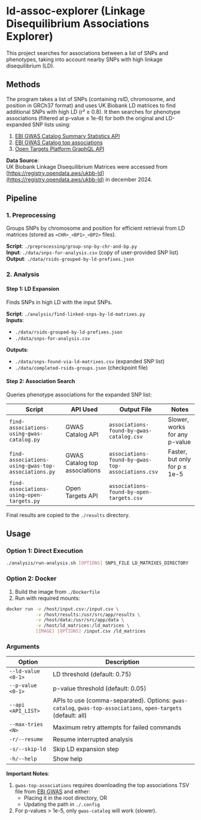 # ld-assoc-explorer (Linkage Disequilibrium Associations Explorer)
This project searches for associations between a list of SNPs and phenotypes, taking into account nearby SNPs with high linkage disequilibrium (LD).

## Methods
The program takes a list of SNPs (containing rsID, chromosome, and position in GRCh37 format) and uses UK Biobank LD matrices to find additional SNPs with high LD (r² ≥ 0.8). It then searches for phenotype associations (filtered at p-value ≤ 1e-6) for both the original and LD-expanded SNP lists using:

1. [EBI GWAS Catalog Summary Statistics API](https://www.ebi.ac.uk/gwas/summary-statistics/docs/)
2. [EBI GWAS Catalog top associations](https://www.ebi.ac.uk/gwas/docs/file-downloads)
3. [Open Targets Platform GraphQL API](https://api.platform.opentargets.org/)

**Data Source**:  
UK Biobank Linkage Disequilibrium Matrices were accessed from [https://registry.opendata.aws/ukbb-ld](https://registry.opendata.aws/ukbb-ld) in december 2024.

## Pipeline

### 1. Preprocessing
Groups SNPs by chromosome and position for efficient retrieval from LD matrices (stored as `<CHR>_<BP1>_<BP2>` files).

**Script**: `./preprocessing/group-snp-by-chr-and-bp.py`  
**Input**: `./data/snps-for-analysis.csv` (copy of user-provided SNP list)  
**Output**: `./data/rsids-grouped-by-ld-prefixes.json`

### 2. Analysis

#### Step 1: LD Expansion
Finds SNPs in high LD with the input SNPs.

**Script**: `./analysis/find-linked-snps-by-ld-matrixes.py`  
**Inputs**: 
- `./data/rsids-grouped-by-ld-prefixes.json`
- `./data/snps-for-analysis.csv`  

**Outputs**: 
- `./data/snps-found-via-ld-matrixes.csv` (expanded SNP list)
- `./data/completed-rsids-groups.json` (checkpoint file)

#### Step 2: Association Search
Queries phenotype associations for the expanded SNP list:

| Script | API Used | Output File | Notes |
|--------|----------|-------------|-------|
| `find-associations-using-gwas-catalog.py` | GWAS Catalog API | `associations-found-by-gwas-catalog.csv` | Slower, works for any p-value |
| `find-associations-using-gwas-top-associations.py` | GWAS Catalog top associations | `associations-found-by-gwas-top-associations.csv` | Faster, but only for p ≤ 1e-5 |
| `find-associations-using-open-targets.py` | Open Targets API | `associations-found-by-open-targets.csv` | |

Final results are copied to the `./results` directory.

## Usage

### Option 1: Direct Execution
```bash
./analysis/run-analysis.sh [OPTIONS] SNPS_FILE LD_MATRIXES_DIRECTORY
```

### Option 2: Docker
1. Build the image from `./Dockerfile`
2. Run with required mounts:
```bash
docker run -v /host/input.csv:/input.csv \
           -v /host/results:/usr/src/app/results \
           -v /host/data:/usr/src/app/data \
           -v /host/ld_matrices:/ld_matrices \
           [IMAGE] [OPTIONS] /input.csv /ld_matrices
```

### Arguments

| Option | Description |
|--------|-------------|
| `--ld-value <0-1>` | LD threshold (default: 0.75) |
| `--p-value <0-1>` | p-value threshold (default: 0.05) |
| `--api <API_LIST>` | APIs to use (comma-separated). Options: `gwas-catalog`, `gwas-top-associations`, `open-targets` (default: all) |
| `--max-tries <N>` | Maximum retry attempts for failed commands |
| `-r/--resume` | Resume interrupted analysis |
| `-s/--skip-ld` | Skip LD expansion step |
| `-h/--help` | Show help |

**Important Notes**:
1. `gwas-top-associations` requires downloading the top associations TSV file from [EBI GWAS](https://www.ebi.ac.uk/gwas/docs/file-downloads) and either:
   - Placing it in the root directory, OR
   - Updating the path in `./.config`
2. For p-values > 1e-5, only `gwas-catalog` will work (slower).
